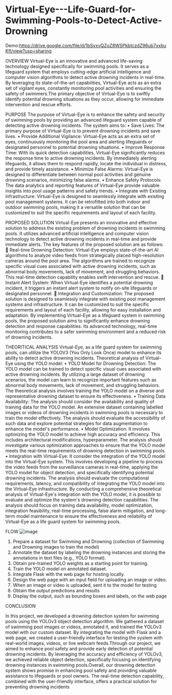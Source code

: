# Virtual-Eye---Life-Guard-for-Swimming-Pools-to-Detect-Active-Drowning
Demo:https://drive.google.com/file/d/1bSvxvQZoZ8WSPkbtczdZ96ub7xxbuKfl/view?usp=sharing

OVERVIEW
Virtual-Eye is an innovative and advanced life-saving technology designed specifically for swimming pools. It serves as a lifeguard system that employs cutting-edge artificial intelligence and computer vision algorithms to detect active drowning incidents in real-time. By leveraging its state-of-the-art capabilities, Virtual-Eye acts as an extra set of vigilant eyes, constantly monitoring pool activities and ensuring the safety of swimmers.The primary objective of Virtual-Eye is to swiftly identify potential drowning situations as they occur, allowing for immediate intervention and rescue efforts.

PURPOSE
The purpose of Virtual-Eye is to enhance the safety and security of swimming pools by providing an advanced lifeguard system capable of detecting active drowning incidents. The system aims to:
•	Save Lives: The primary purpose of Virtual-Eye is to prevent drowning incidents and save lives. 
•	Provide Additional Vigilance: Virtual-Eye acts as an extra set of eyes, continuously monitoring the pool area and alerting lifeguards or designated personnel to potential drowning situations. 
•	Improve Response Time: With its quick detection capabilities, Virtual-Eye significantly reduces the response time to active drowning incidents. By immediately alerting lifeguards, it allows them to respond rapidly, locate the individual in distress, and provide timely assistance.
•	Minimize False Alarms: Virtual-Eye is designed to differentiate between normal pool activities and genuine drowning scenarios, minimizing false alarms. 
•	Enhance Safety Protocols: The data analytics and reporting features of Virtual-Eye provide valuable insights into pool usage patterns and safety trends. 
•	Integrate with Existing Infrastructure: Virtual-Eye is designed to seamlessly integrate with existing pool management systems. It can be retrofitted into both indoor and outdoor swimming pools, making it a versatile solution that can be customized to suit the specific requirements and layout of each facility.

PROPOSED SOLUTION
Virtual-Eye presents an innovative and effective solution to address the existing problem of drowning incidents in swimming pools. It utilizes advanced artificial intelligence and computer vision technology to detect active drowning incidents in real-time and provide immediate alerts. The key features of the proposed solution are as follows:
	Real-time Drowning Detection: Virtual-Eye employs state-of-the-art AI algorithms to analyze video feeds from strategically placed high-resolution cameras around the pool area. The algorithms are trained to recognize specific visual cues associated with active drowning incidents, such as abnormal body movements, lack of movement, and struggling behaviors. This real-time detection capability enables swift intervention and rescue.
	Instant Alert System: When Virtual-Eye identifies a potential drowning incident, it triggers an instant alert system to notify on-site lifeguards or designated personnel.
	Integration and Customization: The proposed solution is designed to seamlessly integrate with existing pool management systems and infrastructure. It can be customized to suit the specific requirements and layout of each facility, allowing for easy installation and adaptation.
By implementing Virtual-Eye as a lifeguard system in swimming pools, the proposed solution aims to significantly enhance drowning detection and response capabilities. Its advanced technology, real-time monitoring contributes to a safer swimming environment and a reduced risk of drowning incidents.

THEORITICAL ANALYSIS
Virtual-Eye, as a life guard system for swimming pools, can utilize the YOLOV3 (You Only Look Once) model to enhance its ability to detect active drowning incidents. Theoretical analysis of Virtual-Eye using the YOLO model:
•	YOLO Model for Drowning Detection: The YOLO model can be trained to detect specific visual cues associated with active drowning incidents. By utilizing a large dataset of drowning scenarios, the model can learn to recognize important features such as abnormal body movements, lack of movement, and struggling behaviors. The theoretical analysis involves training the YOLO model on a diverse and representative drowning dataset to ensure its effectiveness.
•	Training Data Availability: The analysis should consider the availability and quality of training data for the YOLO model. An extensive dataset containing labelled images or videos of drowning incidents in swimming pools is necessary to train the model effectively. The analysis should evaluate the accessibility of such data and explore potential strategies for data augmentation to enhance the model's performance.
•	Model Optimization: It involves optimizing the YOLO model to achieve high accuracy and efficiency. This includes architectural modifications, hyperparameter. The analysis should investigate various optimization approaches to ensure that the YOLO model meets the real-time requirements of drowning detection in swimming pools.
•	Integration with Virtual-Eye: It consider the integration of the YOLO model into the Virtual-Eye system. This involves developing a pipeline to process the video feeds from the surveillance cameras in real-time, applying the YOLO model for object detection, and specifically identifying potential drowning incidents. The analysis should evaluate the computational requirements, latency, and compatibility of integrating the YOLO model into the Virtual-Eye infrastructure.
By conducting a comprehensive theoretical analysis of Virtual-Eye's integration with the YOLO model, it is possible to evaluate and optimize the system's drowning detection capabilities. The analysis should focus on training data availability, model optimization, integration feasibility, real-time processing, false alarm mitigation, and long-term model maintenance to ensure the effectiveness and reliability of Virtual-Eye as a life guard system for swimming pools.

FLOW
![image](https://github.com/Sathwika123456789/Virtual-Eye---Life-Guard-for-Swimming-Pools-to-Detect-Active-Drowning/assets/138215124/637a695d-cf51-495f-8276-85ea01c4f547)
1. Prepare a dataset for Swimming and Drowning (collection of Swimming and Drowning images to train the model)
2. Annotate the dataset by labeling the drowning instances and storing the annotations in text files (e.g., YOLO format).
3. Obtain pre-trained YOLO weights as a starting point for training.
4. Train the YOLO model on annotated dataset.
5. Integrate Flask with the web page for hosting locally.
6. Design the web page with an input field for uploading an image or video.
7. When an image or video is uploaded, sent it to the model for testing
8. Obtain the output predictions and results
9. Display the output, such as bounding boxes and labels, on the web page

CONCLUSION

In this project, we developed a drowning detection system for swimming pools using the YOLOv3 object detection algorithm. We gathered a dataset of swimming pool images or videos, annotated it, and trained the YOLOv3 model with our custom dataset. By integrating the model with Flask and a web page, we created a user-friendly interface for testing the system with real-world images, videos, or live webcam feeds.Through our project, we aimed to enhance pool safety and provide early detection of potential drowning incidents. By leveraging the accuracy and efficiency of YOLOv3, we achieved reliable object detection, specifically focusing on identifying drowning instances in swimming pools.Overall, our drowning detection system shows promise in enhancing pool safety and providing valuable assistance to lifeguards or pool owners. The real-time detection capability, combined with the user-friendly interface, offers a practical solution for preventing drowning incidents





